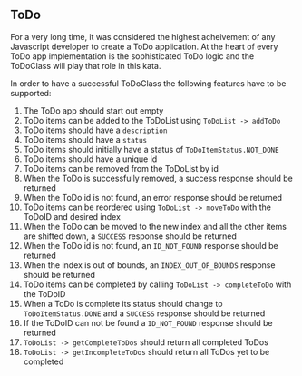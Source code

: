 ## ToDo

For a very long time, it was considered the highest acheivement of any Javascript developer to create a ToDo application. At the heart of every ToDo app implementation is the sophisticated ToDo logic and the ToDoClass will play that role in this kata.

In order to have a successful ToDoClass the following features have to be supported:

1. The ToDo app should start out empty
1. ToDo items can be added to the ToDoList using `ToDoList -> addToDo`
  1. ToDo items should have a `description`
  1. ToDo items should have a `status`
  1. ToDo items should initially have a status of `ToDoItemStatus.NOT_DONE`
  1. ToDo items should have a unique id
1. ToDo items can be removed from the ToDoList by id
  1. When the ToDo is successfully removed, a success response should be returned
  1. When the ToDo id is not found, an error response should be returned
1. ToDo items can be reordered using `ToDoList -> moveToDo` with the ToDoID and desired index
  1. When the ToDo can be moved to the new index and all the other items are shifted down, a `SUCCESS` response should be returned
  1. When the ToDo id is not found, an `ID_NOT_FOUND` response should be returned 
  1. When the index is out of bounds, an `INDEX_OUT_OF_BOUNDS` response should be returned 
1. ToDo items can be completed by calling `ToDoList -> completeToDo` with the ToDoID
  1. When a ToDo is complete its status should change to `ToDoItemStatus.DONE` and a `SUCCESS` response should be returned
  1. If the ToDoID can not be found a `ID_NOT_FOUND` response should be returned
1. `ToDoList -> getCompleteToDos` should return all completed ToDos
1. `ToDoList -> getIncompleteToDos` should return all ToDos yet to be completed
